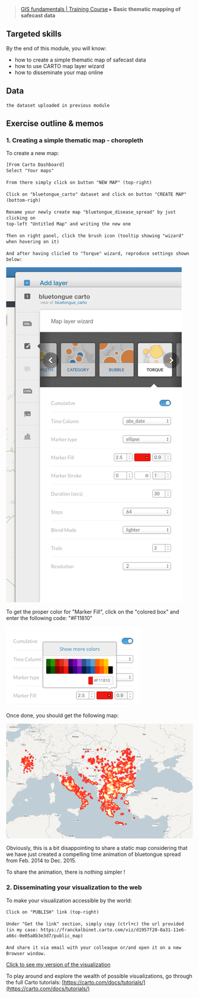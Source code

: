 > [GIS fundamentals | Training Course](agenda.md) ▸ **Basic thematic mapping of safecast data**

## Targeted skills
By the end of this module, you will know:
* how to create a simple thematic map of safecast data
* how to use CARTO map layer wizard
* how to disseminate your map online

## Data

```
the dataset uploaded in previous module
```

## Exercise outline & memos

### 1. Creating a simple thematic map - choropleth

To create a new map:

```
[From Carto Dashboard]
Select "Your maps"

From there simply click on button "NEW MAP" (top-right)

Click on "bluetongue_carto" dataset and click on button "CREATE MAP" (bottom-righ)

Rename your newly create map "bluetongue_disease_spread" by just clicking on
top-left "Untitled Map" and writing the new one

Then on right panel, click the brush icon (tooltip showing "wizard" when hovering on it)

And after having clicled to "Torque" wizard, reproduce settings shown below:
```

![heatmap settings](img/heatmap-carto-settings.png)

To get the proper color for "Marker Fill", click on the "colored box" and enter
the following code: "#F11810"

![heatmap settings color](img/heatmap-carto-settings-color.png)

Once done, you should get the following map:

![heatmap final](img/heatmap-carto-final.png)

Obviously, this is a bit disappointing to share a static map considering that we
have just created a compelling time animation of bluetongue spread from Feb. 2014 to Dec. 2015.

To share the animation, there is nothing simpler !

### 2. Disseminating your visualization to the web

To make your visualization accessible by the world:

```
Click on "PUBLISH" link (top-right)

Under "Get the link" section, simply copy (ctrl+c) the url provided 
(in my case: https://franckalbinet.carto.com/viz/d1957f20-8a31-11e6-a66c-0e05a8b3e3d7/public_map)

And share it via email with your colleague or/and open it on a new Browser window.
```

[Click to see my version of the visualization](https://franckalbinet.carto.com/viz/d1957f20-8a31-11e6-a66c-0e05a8b3e3d7/public_map)

To play around and explore the wealth of possible visualizations, go through the full
Carto tutorials: [https://carto.com/docs/tutorials/](https://carto.com/docs/tutorials/)



